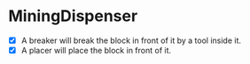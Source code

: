# MiningDispenser

- [x] A breaker will break the block in front of it by a tool inside it.
- [x] A placer will place the block in front of it.
